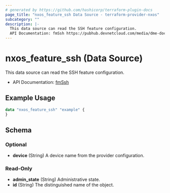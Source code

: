 ```yaml
---
# generated by https://github.com/hashicorp/terraform-plugin-docs
page_title: "nxos_feature_ssh Data Source - terraform-provider-nxos"
subcategory: ""
description: |-
  This data source can read the SSH feature configuration.
  API Documentation: fmSsh https://pubhub.devnetcloud.com/media/dme-docs-10-2-2/docs/Feature%20Management/fm:Ssh/
---
```


# nxos_feature_ssh (Data Source)

This data source can read the SSH feature configuration.

- API Documentation: [fmSsh](https://pubhub.devnetcloud.com/media/dme-docs-10-2-2/docs/Feature%20Management/fm:Ssh/)

## Example Usage

```terraform
data "nxos_feature_ssh" "example" {
}
```

<!-- schema generated by tfplugindocs -->
## Schema

### Optional

- **device** (String) A device name from the provider configuration.

### Read-Only

- **admin_state** (String) Administrative state.
- **id** (String) The distinguished name of the object.


